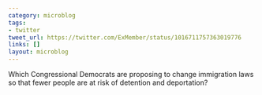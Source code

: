 ```yaml
---
category: microblog
tags:
- twitter
tweet_url: https://twitter.com/ExMember/status/1016711757363019776
links: []
layout: microblog
---
```

Which Congressional Democrats are proposing to change immigration laws so that fewer people are at risk of detention and deportation?

